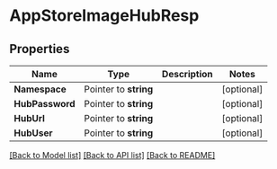 # AppStoreImageHubResp

## Properties

Name | Type | Description | Notes
------------ | ------------- | ------------- | -------------
**Namespace** | Pointer to **string** |  | [optional] 
**HubPassword** | Pointer to **string** |  | [optional] 
**HubUrl** | Pointer to **string** |  | [optional] 
**HubUser** | Pointer to **string** |  | [optional] 

[[Back to Model list]](../README.md#documentation-for-models) [[Back to API list]](../README.md#documentation-for-api-endpoints) [[Back to README]](../README.md)


